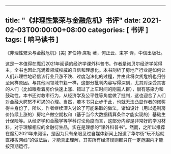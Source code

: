 
---
title: "《非理性繁荣与金融危机》书评"
date: 2021-02-03T00:00:00+08:00
categories: [ 书评 ]
tags: [ 响马读书 ]
---

《非理性繁荣与金融危机》[美] 罗伯特·席勒 著，何正云、束宇 译，中信出版社。

这是一本值得在魔幻2021年阅读的经济学课外科普书。作者是诺贝尔经济学奖得主，全书也因此充满着领域权威的自信和理想化。本书剖析了房地产行业是如何让人们非理性地轻信该行业只涨不跌、过度泡沫化的过程，并由此将次贷危机也归咎至同样原因。与其他同领域书籍一样，这部分批判内容写得深刻，尤其对深受其害的人们（比如眼看着房价快速上涨、错过了上车时间的刚需人群），很有感染力和鼓动性。本书还对救市行为，从经济学及公平性等角度做了批判，这也迎合了人们对金融大鳄怒不可遏的心理。当然，若本书只止步于此，也就无法凸显作者的诺奖得主身份了，所以，作者继续深入讨论了可能采取的做法，诸如设计（用以遏制房价持续上涨的）房地产做空期权和（基于当今大数据精算条件才能实现的）基础生计保险等。从经济学和金融学等学科讨论角度而言，这部分内容是非常好的学习材料，对于理解相应的金融衍生品，实在是理想的“课外科普书”。然而，之所以推荐在魔幻2021年来阅读，是因为只有亲眼见过自媒体新闻上报道了华尔街“玩不起就直接拔网线”的做法后，才能真正理解，其实所有经济规则都只在一定范围内才能按预期运行。
